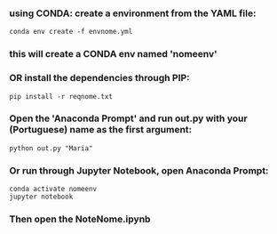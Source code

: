### using CONDA: create a environment from the YAML file:
```
conda env create -f envnome.yml
```
### this will create a CONDA env named 'nomeenv'

### OR install the dependencies through PIP:
```
pip install -r reqnome.txt
```


### Open the 'Anaconda Prompt' and run out.py with your (Portuguese) name as the first argument:
```
python out.py "Maria"
```


### Or run through Jupyter Notebook, open Anaconda Prompt:
```
conda activate nomeenv
jupyter notebook
```

### Then open the NoteNome.ipynb